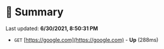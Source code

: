 # 📖 Summary
Last updated: **6/30/2021, 8:50:31 PM**

- `GET` [https://google.com](https://google.com) - **Up** (288ms)
